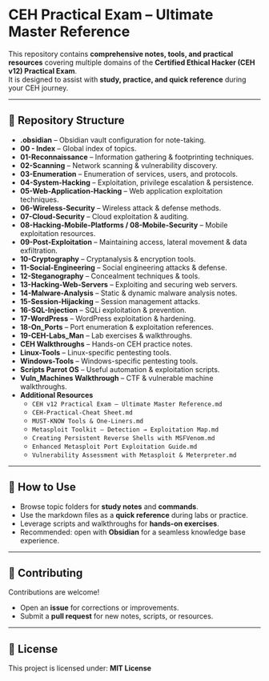 # CEH Practical Exam – Ultimate Master Reference

This repository contains **comprehensive notes, tools, and practical resources** covering multiple domains of the **Certified Ethical Hacker (CEH v12) Practical Exam**.  
It is designed to assist with **study, practice, and quick reference** during your CEH journey.

---

## 📂 Repository Structure

- **.obsidian** – Obsidian vault configuration for note-taking.  
- **00 - Index** – Global index of topics.  
- **01-Reconnaissance** – Information gathering & footprinting techniques.  
- **02-Scanning** – Network scanning & vulnerability discovery.  
- **03-Enumeration** – Enumeration of services, users, and protocols.  
- **04-System-Hacking** – Exploitation, privilege escalation & persistence.  
- **05-Web-Application-Hacking** – Web application exploitation techniques.  
- **06-Wireless-Security** – Wireless attack & defense methods.  
- **07-Cloud-Security** – Cloud exploitation & auditing.  
- **08-Hacking-Mobile-Platforms / 08-Mobile-Security** – Mobile exploitation resources.  
- **09-Post-Exploitation** – Maintaining access, lateral movement & data exfiltration.  
- **10-Cryptography** – Cryptanalysis & encryption tools.  
- **11-Social-Engineering** – Social engineering attacks & defense.  
- **12-Steganography** – Concealment techniques & tools.  
- **13-Hacking-Web-Servers** – Exploiting and securing web servers.  
- **14-Malware-Analysis** – Static & dynamic malware analysis notes.  
- **15-Session-Hijacking** – Session management attacks.  
- **16-SQL-Injection** – SQLi exploitation & prevention.  
- **17-WordPress** – WordPress exploitation & hardening.  
- **18-On_Ports** – Port enumeration & exploitation references.  
- **19-CEH-Labs_Man** – Lab exercises & walkthroughs.  
- **CEH Walkthroughs** – Hands-on CEH practice notes.  
- **Linux-Tools** – Linux-specific pentesting tools.  
- **Windows-Tools** – Windows-specific pentesting tools.  
- **Scripts Parrot OS** – Useful automation & exploitation scripts.  
- **Vuln_Machines Walkthrough** – CTF & vulnerable machine walkthroughs.  
- **Additional Resources**  
  - `CEH v12 Practical Exam – Ultimate Master Reference.md`  
  - `CEH-Practical-Cheat Sheet.md`  
  - `MUST-KNOW Tools & One-Liners.md`  
  - `Metasploit Toolkit – Detection → Exploitation Map.md`  
  - `Creating Persistent Reverse Shells with MSFVenom.md`  
  - `Enhanced Metasploit Port Exploitation Guide.md`  
  - `Vulnerability Assessment with Metasploit & Meterpreter.md`  

---

## 🚀 How to Use

- Browse topic folders for **study notes** and **commands**.  
- Use the markdown files as a **quick reference** during labs or practice.  
- Leverage scripts and walkthroughs for **hands-on exercises**.  
- Recommended: open with **Obsidian** for a seamless knowledge base experience.  

---

## 🤝 Contributing

Contributions are welcome!  
- Open an **issue** for corrections or improvements.  
- Submit a **pull request** for new notes, scripts, or resources.  

---

## 📜 License

This project is licensed under: **MIT License** 
